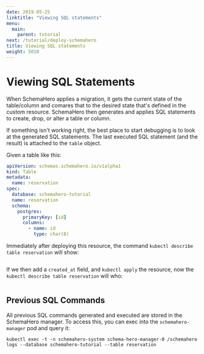 ```yaml
---
date: 2019-05-25
linktitle: "Viewing SQL statements"
menu:
  main:
    parent: tutorial
next: /tutorial/deploy-schemahero
title: Viewing SQL statements
weight: 5010
---
```


# Viewing SQL Statements

When SchemaHero applies a migration, it gets the current state of the table/column and comares that to the desired state that's defined in the custom resource. SchemaHero then generates and applies SQL statements to create, drop, or alter a table or column.

If something isn't working right, the best place to start debugging is to look at the generated SQL statements. The last executed SQL statement (and the result) is attached to the `table` object.

Given a table like this:

```yaml
apiVersion: schemas.schemahero.io/v1alpha1
kind: Table
metadata:
  name: reservation
spec:
  database: schemahero-tutorial
  name: reservation
  schema:
    postgres:
      primaryKey: [id]
      columns:
        - name: id
          type: char(8)
```

Immediately after deploying this resource, the command `kubectl describe table reservation` will show:

```

```


If we then add a `created_at` field, and `kubectl apply` the resource, now the `kubectl describe table reservation` will who:

```

```

## Previous SQL Commands

All previous SQL commands generated and executed are stored in the SchemaHero manager. To access this, you can exec into the `schemahero-manager` pod and query it:

```
kubectl exec -t -n schemahero-system schema-hero-manager-0 /schemahero logs --database schemahero-tutorial --table reservation
```
